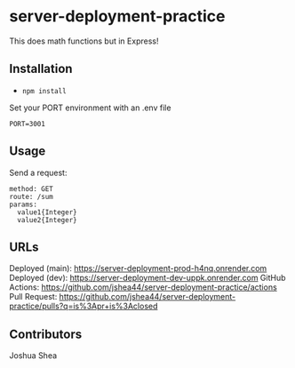 # server-deployment-practice

This does math functions but in Express!

## Installation

- `npm install`

Set your PORT environment with an .env file

```text
PORT=3001
```

## Usage

Send a request:

```text
method: GET
route: /sum
params:
  value1{Integer}
  value2{Integer}
```

## URLs

Deployed (main): https://server-deployment-prod-h4nq.onrender.com
Deployed (dev): https://server-deployment-dev-uppk.onrender.com
GitHub Actions: https://github.com/jshea44/server-deployment-practice/actions
Pull Request: https://github.com/jshea44/server-deployment-practice/pulls?q=is%3Apr+is%3Aclosed

## Contributors

Joshua Shea
